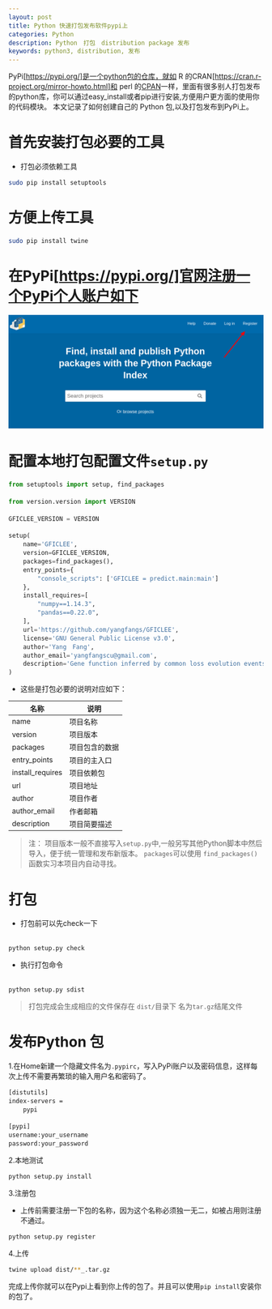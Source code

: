 ```yaml
---
layout: post
title: Python 快速打包发布软件pypi上
categories: Python
description: Python　打包　distribution package 发布
keywords: python3, distribution, 发布
---
```


  PyPi[https://pypi.org/]是一个python包的仓库，就如 R 的CRAN[https://cran.r-project.org/mirror-howto.html]和 perl 的[CPAN](https://www.perl.org/cpan.html)一样，里面有很多别人打包发布的python库，你可以通过easy_install或者pip进行安装,方便用户更方面的使用你的代码模块。
本文记录了如何创建自己的 Python 包,以及打包发布到PyPi上。

# 首先安装打包必要的工具

* 打包必须依赖工具

```bash
sudo pip install setuptools
```
# 方便上传工具

```bash
sudo pip install twine
```


# 在PyPi[https://pypi.org/]官网注册一个PyPi个人账户如下

![PyPi](/images/posts/Python/PyPI_Index.png)


# 配置本地打包配置文件`setup.py`

```python
from setuptools import setup, find_packages

from version.version import VERSION

GFICLEE_VERSION = VERSION

setup(
    name='GFICLEE',
    version=GFICLEE_VERSION,
    packages=find_packages(),
    entry_points={
        "console_scripts": ['GFICLEE = predict.main:main']
    },
    install_requires=[
        "numpy==1.14.3",
        "pandas==0.22.0",
    ],
    url='https://github.com/yangfangs/GFICLEE',
    license='GNU General Public License v3.0',
    author='Yang　Fang',
    author_email='yangfangscu@gmail.com',
    description='Gene function inferred by common loss evolution events'
)
```
* 这些是打包必要的说明对应如下：

|  名称 |  说明 |
|---|---|
|  name |  项目名称 |
| version  |  项目版本 |
|  packages |  项目包含的数据 |使用pip搜索和install你的pytho
|  entry_points |  项目的主入口 |
|  install_requires |  项目依赖包 |
|  url |  项目地址 |
|  author | 项目作者  |
|  author_email | 作者邮箱  |
|  description | 项目简要描述  |


> 注： 项目版本一般不直接写入`setup.py`中,一般另写其他Python脚本中然后导入，便于统一管理和发布新版本。
> `packages`可以使用 `find_packages()`函数实习本项目内自动寻找。


# 打包


* 打包前可以先check一下

```bash

python setup.py check

```
* 执行打包命令

```python

python setup.py sdist

```
> 打包完成会生成相应的文件保存在 `dist/`目录下 名为`tar.gz`结尾文件

# 发布Python 包

1.在Home新建一个隐藏文件名为`.pypirc`，写入PyPi账户以及密码信息，这样每次上传不需要再繁琐的输入用户名和密码了。


```bash
[distutils]
index-servers =
    pypi

[pypi]
username:your_username
password:your_password

```

2.本地测试

```bash
python setup.py install
```

3.注册包

* 上传前需要注册一下包的名称，因为这个名称必须独一无二，如被占用则注册不通过。

```bash
python setup.py register
```

4.上传

```bash
twine upload dist/**_.tar.gz
```

完成上传你就可以在Pypi上看到你上传的包了。并且可以使用`pip install`安装你的包了。